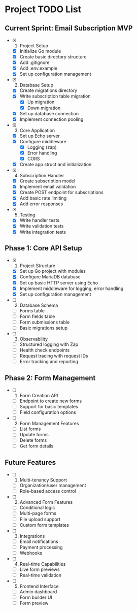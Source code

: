 # Project TODO List

## Current Sprint: Email Subscription MVP
- [x] 1. Project Setup
  - [x] Initialize Go module
  - [x] Create basic directory structure
  - [x] Add .gitignore
  - [x] Add .env.example
  - [x] Set up configuration management

- [x] 2. Database Setup
  - [x] Create migrations directory
  - [x] Write subscription table migration
    - [x] Up migration
    - [x] Down migration
  - [x] Set up database connection
  - [x] Implement connection pooling

- [x] 3. Core Application
  - [x] Set up Echo server
  - [x] Configure middleware
    - [x] Logging (zap)
    - [x] Error handling
    - [x] CORS
  - [x] Create app struct and initialization

- [x] 4. Subscription Handler
  - [x] Create subscription model
  - [x] Implement email validation
  - [x] Create POST endpoint for subscriptions
  - [x] Add basic rate limiting
  - [x] Add error responses

- [x] 5. Testing
  - [x] Write handler tests
  - [x] Write validation tests
  - [x] Write integration tests

## Phase 1: Core API Setup
- [x] 1. Project Structure
   - [x] Set up Go project with modules
   - [x] Configure MariaDB database
   - [x] Set up basic HTTP server using Echo
   - [x] Implement middleware for logging, error handling
   - [x] Set up configuration management

- [ ] 2. Database Schema
   - [ ] Forms table
   - [ ] Form fields table
   - [ ] Form submissions table
   - [ ] Basic migrations setup

- [ ] 3. Observability
   - [ ] Structured logging with Zap
   - [ ] Health check endpoints
   - [ ] Request tracing with request IDs
   - [ ] Error tracking and reporting

## Phase 2: Form Management
- [ ] 1. Form Creation API
   - [ ] Endpoint to create new forms
   - [ ] Support for basic templates
   - [ ] Field configuration options

- [ ] 2. Form Management Features
   - [ ] List forms
   - [ ] Update forms
   - [ ] Delete forms
   - [ ] Get form details

## Future Features
- [ ] 1. Multi-tenancy Support
   - [ ] Organization/user management
   - [ ] Role-based access control

- [ ] 2. Advanced Form Features
   - [ ] Conditional logic
   - [ ] Multi-page forms
   - [ ] File upload support
   - [ ] Custom form templates

- [ ] 3. Integrations
   - [ ] Email notifications
   - [ ] Payment processing
   - [ ] Webhooks

- [ ] 4. Real-time Capabilities
   - [ ] Live form previews
   - [ ] Real-time validation

- [ ] 5. Frontend Interface
   - [ ] Admin dashboard
   - [ ] Form builder UI
   - [ ] Form preview
